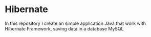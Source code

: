 # Hibernate
In this repository I create an simple application Java that work with Hibernate Framework, saving data in a database MySQL
